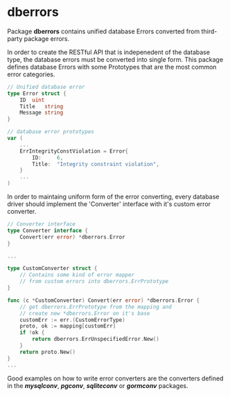 # dberrors
Package **dberrors** contains unified database Errors converted from third-party package errors.

In order to create the RESTful API that is indepenedent of the database type, the database
errors must be converted into single form.
This package defines database Errors with some Prototypes that are the most common error categories.

```go 
// Unified database error
type Error struct {
	ID 	uint
	Title 	string
	Message string
}

// database error prototypes
var (
	...
	ErrIntegrityConstViolation = Error{
		ID: 	6, 
		Title: 	"Integrity constraint violation",
	}
	...
)
```

In order to maintaing uniform form of the error converting, every database driver should 
implement the 'Converter' interface with it's custom error converter.

```go
// Converter interface
type Converter interface {
	Convert(err error) *dberrors.Error
}

...

type CustomConverter struct {
	// Contains some kind of error mapper 
	// from custom errors into dberrors.ErrPrototype
}

func (c *CustomConverter) Convert(err error) *dberrors.Error {
	// get dberrors.ErrPrototype from the mapping and
	// create new *dberrors.Error on it's base
	customErr := err.(CustomErrorType)
	proto, ok := mapping[customErr]
	if !ok {
		return dberrors.ErrUnspecifiedError.New()
	}
	return proto.New()
}
...
```

Good examples on how to write error converters are the converters defined in the __*mysqlconv*__, __*pgconv*__, __*sqliteconv*__ or __*gormconv*__ packages.
